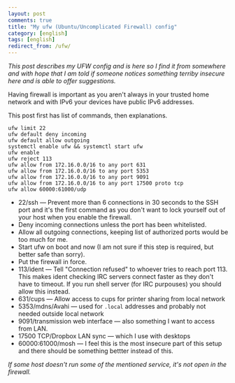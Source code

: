 ```yaml
---
layout: post
comments: true
title: "My ufw (Ubuntu/Uncomplicated Firewall) config"
category: [english]
tags: [english]
redirect_from: /ufw/
---
```


*This post describes my UFW config and is here so I find it from somewhere
 and with hope that I am told if someone notices something terriby insecure
 here and is able to offer suggestions.*

Having firewall is important as you aren't always in your trusted home
network and with IPv6 your devices have public IPv6 addresses.

This post first has list of commands, then explanations.

```
ufw limit 22
ufw default deny incoming
ufw default allow outgoing
systemctl enable ufw && systemctl start ufw
ufw enable
ufw reject 113
ufw allow from 172.16.0.0/16 to any port 631
ufw allow from 172.16.0.0/16 to any port 5353
ufw allow from 172.16.0.0/16 to any port 9091
ufw allow from 172.16.0.0/16 to any port 17500 proto tcp
ufw allow 60000:61000/udp
```

* 22/ssh — Prevent more than 6 connections in 30 seconds to the SSH port
  and it's the first command as you don't want to lock yourself out of
  your host when you enable the firewall.
* Deny incoming connections unless the port has been whitelisted.
* Allow all outgoing connections, keeping list of authorized ports would be
  too much for me.
* Start ufw on boot and now (I am not sure if this step is required, but
  better safe than sorry).
* Put the firewall in force.
* 113/ident — Tell "Connection refused" to whoever tries to reach port 113.
  This makes ident checking IRC servers connect faster as they don't have
  to timeout. If you run shell server (for IRC purpouses) you should allow
  this instead.
* 631/cups — Allow access to cups for printer sharing from local network
* 5353/mdns/Avahi — used for `.local` addresses and probably not needed
  outside local network
* 9091/transmission web interface — also something I want to access from
  LAN.
* 17500 TCP/Dropbox LAN sync — which I use with desktops
* 60000:61000/mosh — I feel this is the most insecure part of this setup
  and there should be something bettter instead of this.

*If some host doesn't run some of the mentioned service, it's not open in
the firewall.*
